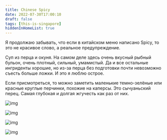```yaml
---
title: Chinese Spicy
date: 2022-07-30T17:00:10
draft: false
tags: [this-is-singapore]
hiddenInHomeList: true
---
```

Я продолжаю забывать, что если в китайском меню написано Spicy, то это не красивое слово, а реальное предупреждение.

Суп из перца и окуня. На самом деле здесь очень вкусный рыбный бульон, очень плотный, сильный, умамистый. Да и все остальные ингриденты хорошие, но из-за перца без подготовки почти невозможно съесть больше ложки. И это я люблю острое. 

Если присмотреться, то можно заметить маленькие темно-зелёные или красные круглые перчинки, похожие на каперсы. Это сычуаньский перец. Самая глубокая и долгая жгучесть как раз от них.


![img](/images/this-is-singapore/photos/photo_41@30-07-2022_17-00-10.jpg#center)

![img](/images/this-is-singapore/photos/photo_42@30-07-2022_17-00-11.jpg#center)

![img](/images/this-is-singapore/photos/photo_43@30-07-2022_17-00-11.jpg#center)

![img](/images/this-is-singapore/photos/photo_45@30-07-2022_17-00-11.jpg#center)
